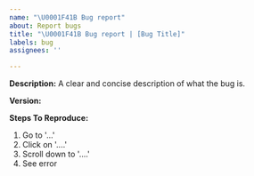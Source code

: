 ```yaml
---
name: "\U0001F41B Bug report"
about: Report bugs
title: "\U0001F41B Bug report | [Bug Title]"
labels: bug
assignees: ''

---
```


**Description:**
A clear and concise description of what the bug is.

**Version:**

**Steps To Reproduce:**
1. Go to '...'
2. Click on '....'
3. Scroll down to '....'
4. See error
